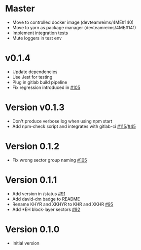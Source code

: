 # Master
  * Move to controlled docker image (devteamreims/4ME#140)
  * Move to yarn as package manager (devteamreims/4ME#141)
  * Implement integration tests
  * Mute loggers in test env

# v0.1.4
  * Update dependencies
  * Use Jest for testing
  * Plug in gitlab build pipeline
  * Fix regression introduced in [#105](devteamreims/4ME#105)

# Version v0.1.3
  * Don't produce verbose log when using npm start
  * Add npm-check script and integrates with gitlab-ci [#115](devteamreims/4ME#115)/[#45](devteamreims/4ME#45)

# Version 0.1.2
  * Fix wrong sector group naming [#105](devteamreims/4ME#105)

# Version 0.1.1
  * Add version in /status [#91](devteamreims/4ME#91)
  * Add david-dm badge to README
  * Rename KHYR and XKHYR to KHR and XKHR [#95](devteamreims/4ME#95)
  * Add *EH block-layer sectors [#92](devteamreims/4ME#92)

# Version 0.1.0
  * Initial version

